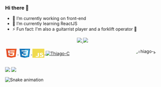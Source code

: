 ### Hi there 👋

- 🔭 I’m currently working on front-end 
- 🌱 I’m currently learning ReactJS
- ⚡ Fun fact: I'm also a guitarrist player and a forklift operator 🤣

<div align="center">
  <a href="https://github.com/ThiagoRazor">
  <img height="180em" src="https://github-readme-stats.vercel.app/api?username=ThiagoRazor&show_icons=true&theme=dark&include_all_commits=true&count_private=true"/>
  <img height="180em" src="https://github-readme-stats.vercel.app/api/top-langs/?username=ThiagoRazor&layout=compact&langs_count=7&theme=dark"/>
</div>

<div style="display: inline_block"><br>
  <img align="center" alt="Thiago-HTML" height="30" width="40" src="https://raw.githubusercontent.com/devicons/devicon/master/icons/html5/html5-original.svg">
  <img align="center" alt="Thiago-CSS" height="30" width="40" src="https://raw.githubusercontent.com/devicons/devicon/master/icons/css3/css3-original.svg">
  <img align="center" alt="Thiago-Js" height="30" width="40" src="https://raw.githubusercontent.com/devicons/devicon/master/icons/javascript/javascript-plain.svg">
  <img align="center" alt="Thiago-C" height="30" width="40" src="https://cdn.jsdelivr.net/gh/devicons/devicon/icons/c/c-original.svg" />        
  <img align="right" alt="Thiago-pic" height="150" style="border-radius:50px;" src="https://instagram.fiza2-1.fna.fbcdn.net/v/t51.2885-15/317543271_3338677403066840_6036711785390375577_n.webp?stp=dst-jpg_e35&_nc_ht=instagram.fiza2-1.fna.fbcdn.net&_nc_cat=108&_nc_ohc=k2t8XfjJc20AX-yYDu7&tn=gf1Cy0Nj3aGPaEBn&edm=ACWDqb8BAAAA&ccb=7-5&ig_cache_key=Mjk4Mzk4NzIyNDU2ODMyNDg5Nw%3D%3D.2-ccb7-5&oh=00_AfDIEmjT3cgffNHINVYkXw50GwKAcwsQCNdGn7OdwXQ9xA&oe=63AECD2D&_nc_sid=1527a3">
</div>

##

<div> 
  <a href="https://instagram.com/thiago.razor" target="_blank"><img src="https://img.shields.io/badge/-Instagram-%23E4405F?style=for-the-badge&logo=instagram&logoColor=white" target="_blank"></a> 
  <a href = "mailto:thiago.silva@ice.ufjf.br"https://img.shields.io/badge/-Gmail-%23333?style=for-the-badge&logo=gmail&logoColor=white" target="_blank"></a>
  <a href="https://www.linkedin.com/in/thiago-de-oliveira-da-silva-806772255" target="_blank"><img src="https://img.shields.io/badge/-LinkedIn-%230077B5?style=for-the-badge&logo=linkedin&logoColor=white" target="_blank"></a> 
  
 
 ![Snake animation](https://github.com/ThiagoRazor/ThiagoRazor/blob/output/github-contribution-grid-snake.svg)
 
</div>


